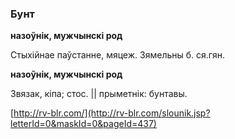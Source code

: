 ### Бунт
**назоўнік, мужчынскі род**

Стыхійнае паўстанне, мяцеж. Зямельны б. ся.гян.

**назоўнік, мужчынскі род**

Звязак, кіпа; стос. || прыметнік: бунтавы.

<a rel="author">[http://rv-blr.com/](http://rv-blr.com/slounik.jsp?letterId=0&maskId=0&pageId=437)</a>
